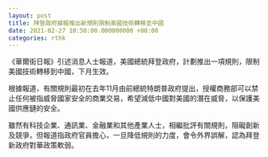 ```yaml
---
layout: post
title: 拜登政府據報推出新規則限制美國技術轉移至中國
date: 2021-02-27 10:50:00.000000000 +08:00
categories: rthk
---
```


《華爾街日報》引述消息人士報道，美國總統拜登政府，計劃推出一項規則，限制美國技術轉移到中國，下月生效。

根據報道，有關規則最初在去年11月由前總統特朗普政府提出，授權商務部可以禁止任何被指威脅國家安全的商業交易，希望減低中國對美國的潛在威脅，以保護美國供應鏈的安全。

雖然有科技企業、通訊業、金融業和其他產業人士，相繼批評有關規則，阻礙創新及競爭，但報道指政府官員擔心，一旦降低規則的力度，會令外界誤解，認為拜登新政府對華政策軟弱。

